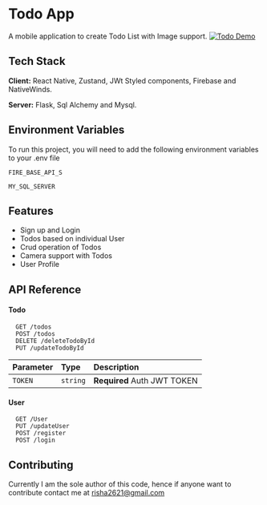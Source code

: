 
# Todo App

A mobile application to create Todo List with Image support.
[![Todo Demo](https://markdown-videos-api.jorgenkh.no/url?url=https%3A%2F%2Fyoutu.be%2FFFQYnk6LRko)](https://youtu.be/FFQYnk6LRko)



## Tech Stack

**Client:** React Native, Zustand, JWt Styled components, Firebase and NativeWinds.

**Server:** Flask, Sql Alchemy and Mysql.


## Environment Variables

To run this project, you will need to add the following environment variables to your .env file

`FIRE_BASE_API_S`

`MY_SQL_SERVER`


## Features

- Sign up and Login
- Todos based on individual User
- Crud operation of Todos
- Camera support with Todos
- User Profile


## API Reference

#### Todo

```http
  GET /todos
  POST /todos
  DELETE /deleteTodoById
  PUT /updateTodoById
```

| Parameter | Type     | Description                |
| :-------- | :------- | :------------------------- |
| `TOKEN` | `string` | **Required** Auth JWT TOKEN |

#### User

```http
  GET /User
  PUT /updateUser
  POST /register
  POST /login
```



## Contributing

Currently I am the sole author of this code, hence if anyone want to contribute contact me at risha2621@gmail.com

